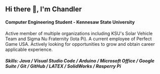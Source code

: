 ## Hi there 👋, I'm Chandler

#### Computer Engineering Student - Kennesaw State University

Active member of multiple organizations including KSU's Solar Vehicle Team and Sigma Nu Fraternity (Iota Pi).
A current employee of Perfect Game USA. Actively looking for opportunities to grow and obtain career applicable experience.

##### Skills: Java / Visual Studio Code / Arduino / Microsoft Office / Google Suite / Git / GitHub / LATEX / SolidWorks / Rasperry Pi


